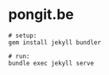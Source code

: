 pongit.be
=========

```
# setup:
gem install jekyll bundler

# run:
bundle exec jekyll serve

```

